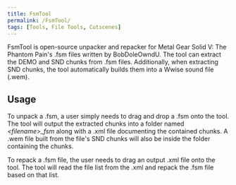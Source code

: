 ```yaml
---
title: FsmTool
permalink: /FsmTool/
tags: [Tools, File Tools, Cutscenes]
---
```


FsmTool is open-source unpacker and repacker for Metal Gear Solid V: The
Phantom Pain's .fsm files written by BobDoleOwndU. The tool can extract
the DEMO and SND chunks from .fsm files. Additionally, when extracting
SND chunks, the tool automatically builds them into a Wwise sound file
(.wem).

## Usage

To unpack a .fsm, a user simply needs to drag and drop a .fsm onto the
tool. The tool will output the extracted chunks into a folder named
*\<filename\>_fsm* along with a .xml file documenting the contained
chunks. A .wem file built from the file's SND chunks will also be inside
the folder containing the chunks.

To repack a .fsm file, the user needs to drag an output .xml file onto
the tool. The tool will read the file list from the .xml and repack the
.fsm file based on that list.

